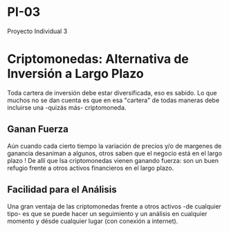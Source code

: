 # PI-03
Proyecto Individual 3

# Criptomonedas: Alternativa de Inversión a Largo Plazo

Toda cartera de inversión debe estar diversificada, eso es sabido.
Lo que muchos no se dan cuenta es que en esa "cartera" de todas maneras debe incluirse una -quizás más- criptomoneda.

## Ganan Fuerza
Aún cuando cada cierto tiempo la variación de precios y/o de margenes de ganancia desaniman a algunos, otros saben que el negocio está en el largo plazo !
De allí que lsa criptomonedas vienen ganando fuerza: son un buen refugio frente a otros activos financieros en el largo plazo.

## Facilidad para el Análisis
Una gran ventaja de las criptomonedas frente a otros activos -de cualquier tipo- es que se puede hacer un seguimiento y un análisis en cualquier momento y désde cualquier lugar (con conexión a internet).
